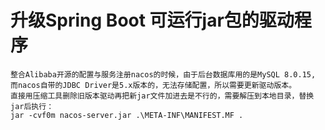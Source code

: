 # 升级Spring Boot 可运行jar包的驱动程序
    整合Alibaba开源的配置与服务注册nacos的时候，由于后台数据库用的是MySQL 8.0.15, 而nacos自带的JDBC Driver是5.x版本的，无法存储配置，所以需要更新驱动版本。  
    直接用压缩工具删除旧版本驱动再把新jar文件加进去是不行的，需要解压到本地目录，替换jar后执行：  
    jar -cvf0m nacos-server.jar .\META-INF\MANIFEST.MF .  